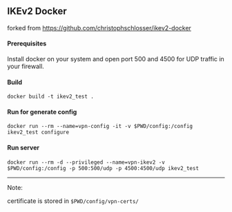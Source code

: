 ## IKEv2 Docker
forked from https://github.com/christophschlosser/ikev2-docker


#### Prerequisites

Install docker on your system and open port 500 and 4500 for UDP traffic in your firewall.


#### Build

	docker build -t ikev2_test .

#### Run for generate config

	docker run --rm --name=vpn-config -it -v $PWD/config:/config ikev2_test configure

#### Run server
	
	docker run --rm -d --privileged --name=vpn-ikev2 -v $PWD/config:/config -p 500:500/udp -p 4500:4500/udp ikev2_test


- - -
Note:


certificate is stored in `$PWD/config/vpn-certs/`
